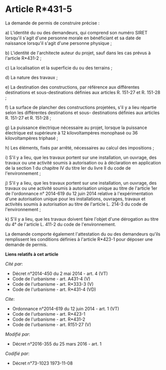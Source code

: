 # Article R*431-5

La demande de permis de construire précise : 

a) L'identité du ou des demandeurs, qui comprend son numéro SIRET lorsqu'il s'agit d'une personne morale en bénéficiant et sa
date de naissance lorsqu'il s'agit d'une personne physique ; 

b) L'identité de l'architecte auteur du projet, sauf dans les cas prévus à l'article R*431-2 ; 

c) La localisation et la superficie du ou des terrains ; 

d) La nature des travaux ; 

e) La destination des constructions, par référence aux différentes destinations et sous-destinations définies aux articles R.
151-27 et R. 151-28 ; 

f) La surface de plancher des constructions projetées, s'il y a lieu répartie selon les différentes destinations et sous-
destinations définies aux articles R. 151-27 et R. 151-28 ; 

g) La puissance électrique nécessaire au projet, lorsque la puissance électrique est supérieure à 12 kilovoltampères
monophasé ou 36 kilovoltampères triphasé ; 

h) Les éléments, fixés par arrêté, nécessaires au calcul des impositions ; 

i) S'il y a lieu, que les travaux portent sur une installation, un ouvrage, des travaux ou une activité soumis à autorisation
ou à déclaration en application de la section 1 du chapitre IV du titre Ier du livre II du code de l'environnement ; 

j) S'il y a lieu, que les travaux portent sur une installation, un ouvrage, des travaux ou une activité soumis à autorisation
unique au titre de l'article 1er de l'ordonnance n° 2014-619 du 12 juin 2014 relative à l'expérimentation d'une autorisation
unique pour les installations, ouvrages, travaux et activités soumis à autorisation au titre de l'article L. 214-3 du code de
l'environnement ; 

k) S'il y a lieu, que les travaux doivent faire l'objet d'une dérogation au titre du 4° de l'article L. 411-2 du code de
l'environnement. 

La demande comporte également l'attestation du ou des demandeurs qu'ils remplissent les conditions définies à l'article
R*423-1 pour déposer une demande de permis.

**Liens relatifs à cet article**

_Cité par_:

  - Décret n°2014-450 du 2 mai 2014 - art. 4 (VT)
  - Code de l'urbanisme - art. A431-4 (V)
  - Code de l'urbanisme - art. R*333-3 (V)
  - Code de l'urbanisme - art. R*431-4 (VD)

_Cite_:

  - Ordonnance n°2014-619 du 12 juin 2014 - art. 1 (VT)
  - Code de l'urbanisme - art. R*423-1
  - Code de l'urbanisme - art. R*431-2
  - Code de l'urbanisme - art. R151-27 (V)

_Modifié par_:

  - Décret n°2016-355 du 25 mars 2016 - art. 1

_Codifié par_:

  - Décret n°73-1023 1973-11-08
